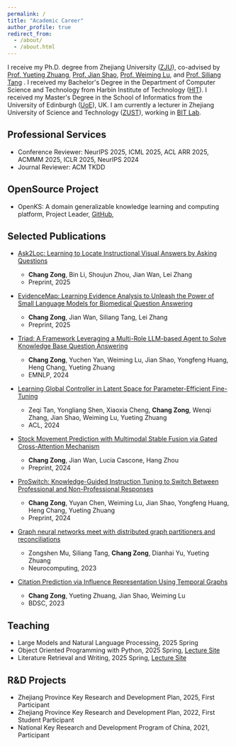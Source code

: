 ```yaml
---
permalink: /
title: "Academic Career"
author_profile: true
redirect_from: 
  - /about/
  - /about.html
---
```


I receive my Ph.D. degree from Zhejiang University ([ZJU](https://www.zju.edu.cn/)), co-advised by [Prof. Yueting Zhuang](https://person.zju.edu.cn/yzhuang), [Prof. Jian Shao](https://person.zju.edu.cn/jshao), [Prof. Weiming Lu](https://person.zju.edu.cn/lwm), and [Prof. Siliang Tang](https://person.zju.edu.cn/siliang) . I received my Bachelor's Degree in the Department of Computer Science and Technology from Harbin Institute of Technology ([HIT](https://www.hit.edu.cn/)). I received my Master's Degree in the School of Informatics from the University of Edinburgh ([UoE](https://www.ed.ac.uk/)), UK. I am currently a lecturer in Zhejiang University of Science and Technology ([ZUST](https://www.zust.edu.cn/)), working in [BIT Lab](http://bit.zust.edu.cn/catalogue/information.html).


## Professional Services
- Conference Reviewer: NeurIPS 2025, ICML 2025, ACL ARR 2025, ACMMM 2025, ICLR 2025, NeurIPS 2024
- Journal Reviewer: ACM TKDD

## OpenSource Project
- OpenKS: A domain generalizable knowledge learning and computing platform, Project Leader, [GitHub](https://github.com/ZJU-OpenKS/OpenKS), 

## Selected Publications
- [Ask2Loc: Learning to Locate Instructional Visual Answers by Asking Questions](https://arxiv.org/abs/2504.15918)
  - **Chang Zong**, Bin Li, Shoujun Zhou, Jian Wan, Lei Zhang
  - Preprint, 2025

- [EvidenceMap: Learning Evidence Analysis to Unleash the Power of Small Language Models for Biomedical Question Answering](https://arxiv.org/abs/2501.12746)
  - **Chang Zong**, Jian Wan, Siliang Tang, Lei Zhang
  - Preprint, 2025

- [Triad: A Framework Leveraging a Multi-Role LLM-based Agent to Solve Knowledge Base Question Answering](https://aclanthology.org/2024.emnlp-main.101/)
  - **Chang Zong**, Yuchen Yan, Weiming Lu, Jian Shao, Yongfeng Huang, Heng Chang, Yueting Zhuang
  - EMNLP, 2024

- [Learning Global Controller in Latent Space for Parameter-Efficient Fine-Tuning](https://aclanthology.org/2024.acl-long.222/)
  - Zeqi Tan, Yongliang Shen, Xiaoxia Cheng, **Chang Zong**, Wenqi Zhang, Jian Shao, Weiming Lu, Yueting Zhuang
  - ACL, 2024

- [Stock Movement Prediction with Multimodal Stable Fusion via Gated Cross-Attention Mechanism](https://arxiv.org/abs/2406.06594)
  - **Chang Zong**, Jian Wan, Lucia Cascone, Hang Zhou
  - Preprint, 2024

- [ProSwitch: Knowledge-Guided Instruction Tuning to Switch Between Professional and Non-Professional Responses](https://arxiv.org/abs/2403.09131)
  - **Chang Zong**, Yuyan Chen, Weiming Lu, Jian Shao, Yongfeng Huang, Heng Chang, Yueting Zhuang
  - Preprint, 2024

- [Graph neural networks meet with distributed graph partitioners and reconciliations](https://www.sciencedirect.com/science/article/abs/pii/S0925231222011894)
  - Zongshen Mu, Siliang Tang, **Chang Zong**, Dianhai Yu, Yueting Zhuang 
  - Neurocomputing, 2023

- [Citation Prediction via Influence Representation Using Temporal Graphs](https://link.springer.com/chapter/10.1007/978-981-99-3925-1_14)
  - **Chang Zong**, Yueting Zhuang, Jian Shao, Weiming Lu 
  - BDSC, 2023

## Teaching
- Large Models and Natural Language Processing, 2025 Spring
- Object Oriented Programming with Python, 2025 Spring, [Lecture Site](course-media-python-2025.notion.site)
- Literature Retrieval and Writing, 2025 Spring, [Lecture Site](https://course-master-literature-2025.notion.site)

## R&D Projects
- Zhejiang Province Key Research and Development Plan, 2025, First Participant
- Zhejiang Province Key Research and Development Plan, 2022, First Student Participant
- National Key Research and Development Program of China, 2021, Participant
